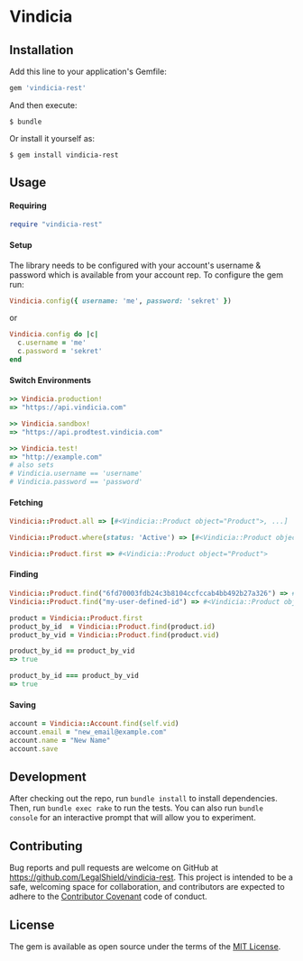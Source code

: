 # Vindicia

## Installation

Add this line to your application's Gemfile:

```ruby
gem 'vindicia-rest'
```

And then execute:

    $ bundle

Or install it yourself as:

    $ gem install vindicia-rest

## Usage

#### Requiring

```ruby
require "vindicia-rest"
```

#### Setup

The library needs to be configured with your account's username & password which is available from your account rep. To configure the gem run:

```ruby
Vindicia.config({ username: 'me', password: 'sekret' })
```

or

```ruby
Vindicia.config do |c|
  c.username = 'me'
  c.password = 'sekret'
end
```

#### Switch Environments

```ruby
>> Vindicia.production!
=> "https://api.vindicia.com"

>> Vindicia.sandbox!
=> "https://api.prodtest.vindicia.com"

>> Vindicia.test!
=> "http://example.com"
# also sets
# Vindicia.username == 'username'
# Vindicia.password == 'password'
```

#### Fetching

```ruby
Vindicia::Product.all => [#<Vindicia::Product object="Product">, ...]

Vindicia::Product.where(status: 'Active') => [#<Vindicia::Product object="Product">, ...]

Vindicia::Product.first => #<Vindicia::Product object="Product">
```

#### Finding

```ruby
Vindicia::Product.find("6fd70003fdb24c3b8104ccfccab4bb492b27a326") => #<Vindicia::Product object="Product">
Vindicia::Product.find("my-user-defined-id") => #<Vindicia::Product object="Product">

product = Vindicia::Product.first
product_by_id  = Vindicia::Product.find(product.id)
product_by_vid = Vindicia::Product.find(product.vid)

product_by_id == product_by_vid
=> true

product_by_id === product_by_vid
=> true
```

#### Saving

```ruby
account = Vindicia::Account.find(self.vid)
account.email = "new_email@example.com"
account.name = "New Name"
account.save
```

## Development

After checking out the repo, run `bundle install` to install dependencies. Then, run `bundle exec rake` to run the tests. You can also run `bundle console` for an interactive prompt that will allow you to experiment.

## Contributing

Bug reports and pull requests are welcome on GitHub at https://github.com/LegalShield/vindicia-rest. This project is intended to be a safe, welcoming space for collaboration, and contributors are expected to adhere to the [Contributor Covenant](http://contributor-covenant.org) code of conduct.


## License

The gem is available as open source under the terms of the [MIT License](http://opensource.org/licenses/MIT).